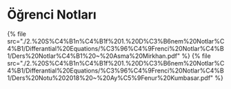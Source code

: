 # Öğrenci Notları

<!--Index-->

{% file src="./2.%20S%C4%B1n%C4%B1f%201.%20D%C3%B6nem%20Notlar%C4%B1/Differantial%20Equations/%C3%96%C4%9Frenci%20Notlar%C4%B1/Ders%20Notlar%C4%B1%20~%20Asma%20Mirkhan.pdf" %}
{% file src="./2.%20S%C4%B1n%C4%B1f%201.%20D%C3%B6nem%20Notlar%C4%B1/Differantial%20Equations/%C3%96%C4%9Frenci%20Notlar%C4%B1/Ders%20Notu%202018%20~%20Ay%C5%9Fenur%20Kumbasar.pdf" %}

<!--Index-->

